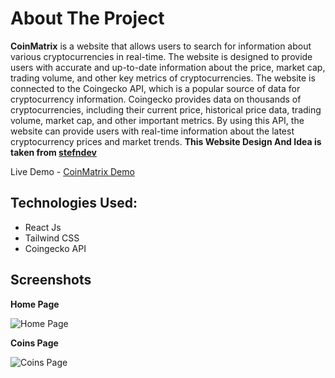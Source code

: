 # About The Project
**CoinMatrix** is a website that allows users to search for information about various cryptocurrencies in real-time. The website is designed to provide users with accurate and up-to-date information about the price, market cap, trading volume, and other key metrics of cryptocurrencies.
The website is connected to the Coingecko API, which is a popular source of data for cryptocurrency information. Coingecko provides data on thousands of cryptocurrencies, including their current price, historical price data, trading volume, market cap, and other important metrics. By using this API, the website can provide users with real-time information about the latest cryptocurrency prices and market trends.
**This Website Design And Idea is taken from [stefndev](https://github.com/stefvndev)**

Live Demo - [CoinMatrix Demo](https://coinmatrix-crypto-search.vercel.app)

## Technologies Used:
- React Js
- Tailwind CSS
- Coingecko API

## Screenshots 

**Home Page**

![Home Page](https://github.com/akshatsharma1290/CoinMatrix/assets/106374555/c45ec9af-096f-4726-a3bc-9b84c79561a5)


**Coins Page**

![Coins Page](https://github.com/akshatsharma1290/CoinMatrix/assets/106374555/52f27d54-59ff-4a0f-b218-81f42d3cd587)



